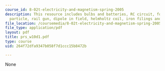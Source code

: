 ```yaml
---
course_id: 8-02t-electricity-and-magnetism-spring-2005
description: This resource includes bulbs and batteries, RC circuit, force on charged
  particle, rail gun, dipole in field, helmholtz coil, iron filings and bent wire.
file_location: /coursemedia/8-02t-electricity-and-magnetism-spring-2005/264f72dfa9347b058f7d1ccc15b8472b_prs_w10d1.pdf
file_type: application/pdf
layout: pdf
title: prs_w10d1.pdf
type: course
uid: 264f72dfa9347b058f7d1ccc15b8472b

---
```

None